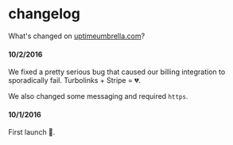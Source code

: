 # changelog

What's changed on [uptimeumbrella.com](https://uptimeumbrella.com)?

#### 10/2/2016

We fixed a pretty serious bug that caused our billing integration to sporadically fail.
Turbolinks + Stripe = 💔.

We also changed some messaging and required `https`.

#### 10/1/2016

First launch 🚀.
